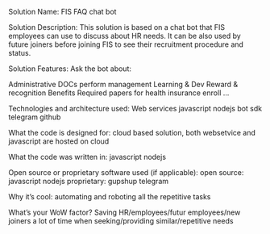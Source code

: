 Solution Name:
FIS FAQ chat bot

Solution Description:
This solution is based on a chat bot that FIS employees can use to discuss about HR needs.
It can be also used by future joiners before joining FIS to see their recruitment procedure and status.

Solution Features:
Ask the bot about:

Administrative DOCs
perform management
Learning & Dev
Reward & recognition
Benefits
Required papers for health insurance enroll
…

Technologies and architecture used:
Web services
javascript
nodejs
bot sdk
telegram
github

What the code is designed for:
cloud based solution, both websetvice and javascript are hosted on cloud

What the code was written in:
javascript
nodejs

Open source or proprietary software used (if applicable):
open source: javascript nodejs
proprietary: gupshup telegram

Why it’s cool:
automating and roboting all the repetitive tasks

What’s your WoW factor?
Saving HR/employees/futur employees/new joiners a lot of time when seeking/providing similar/repetitive needs
